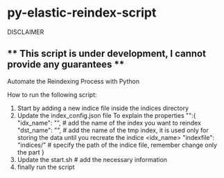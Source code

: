 # py-elastic-reindex-script
DISCLAIMER

## ** This script is under development, I cannot provide any guarantees ** 

Automate the Reindexing Process with Python

How to run the following script:
1. Start by adding a new indice file inside the indices directory
2. Update the index_config.json file 
    To explain the properties 
     "<index name>":{
        "idx_name": "<changeme>", # add the name of the index you want to reindex
        "dst_name": "<changeme>", # add the name of the tmp index, it is used only for storing the data until you recreate the indice <idx_name>
        "indexfile": "indices/<changeme>" # specify the path of the indice file, remember change only the part 
    }
3. Update the start.sh # add the necessary information
4. finally run the script 

